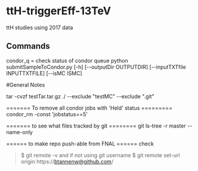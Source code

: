# ttH-triggerEff-13TeV
ttH studies using 2017 data

## Commands
condor_q = check status of condor queue
python submitSampleToCondor.py [-h] [--outputDir OUTPUTDIR] [--inputTXTfile INPUTTXTFILE] [--isMC ISMC]

#General Notes

tar -cvzf testTar.tar.gz ./ --exclude "testMC" --exclude ".git"

=======  To remove all condor jobs with 'Held' status  =========
condor_rm -const 'jobstatus==5'

=======  to see what files tracked by git  ========
git ls-tree -r master --name-only

======   to make repo push-able from FNAL  ======
check 
>$ git remote -v
and if not using git username
>$ git remote set-url origin https://btannenw@github.com/<REPO>
